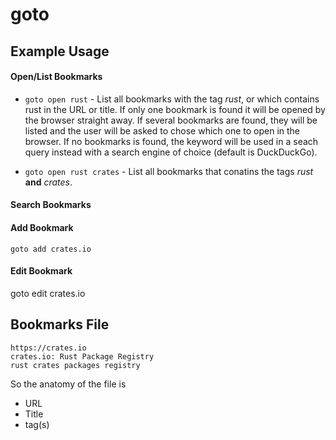 # goto
## Example Usage
#### Open/List Bookmarks
- `goto open rust` - List all bookmarks with the tag _rust_, or which contains rust in the URL or title. If only one bookmark is found it will be opened by the browser straight away. If several bookmarks are found, they will be listed and the user will be asked to chose which one to open in the browser. If no bookmarks is found, the keyword will be used in a seach query instead with a search engine of choice (default is DuckDuckGo).

- `goto open rust crates` - List all bookmarks that conatins the tags _rust_ **and** _crates_.
#### Search Bookmarks
#### Add Bookmark
`goto add crates.io`

#### Edit Bookmark
goto edit crates.io

## Bookmarks File
```
https://crates.io
crates.io: Rust Package Registry
rust crates packages registry
```

So the anatomy of the file is
- URL
- Title
- tag(s)